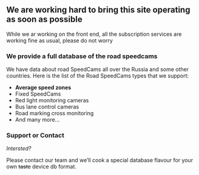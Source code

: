 ## We are working hard to bring this site operating as soon as possible

While we ar working on the front end, all the subscription services are working fine as usual, please do not worry

### We provide a full database of the road speedcams 

We have data about road SpeedCams all over the Russia and some other countries.
Here is the list of the Road SpeedCams types that we support:
- **Average speed zones**
- Fixed SpeedCams
- Red light monitoring cameras
- Bus lane control cameras
- Road marking cross monitoring
- And many more...

### Support or Contact

_Intersted?_

Please contact our team and we’ll cook a special database flavour for your own ~~taste~~ device db format.
